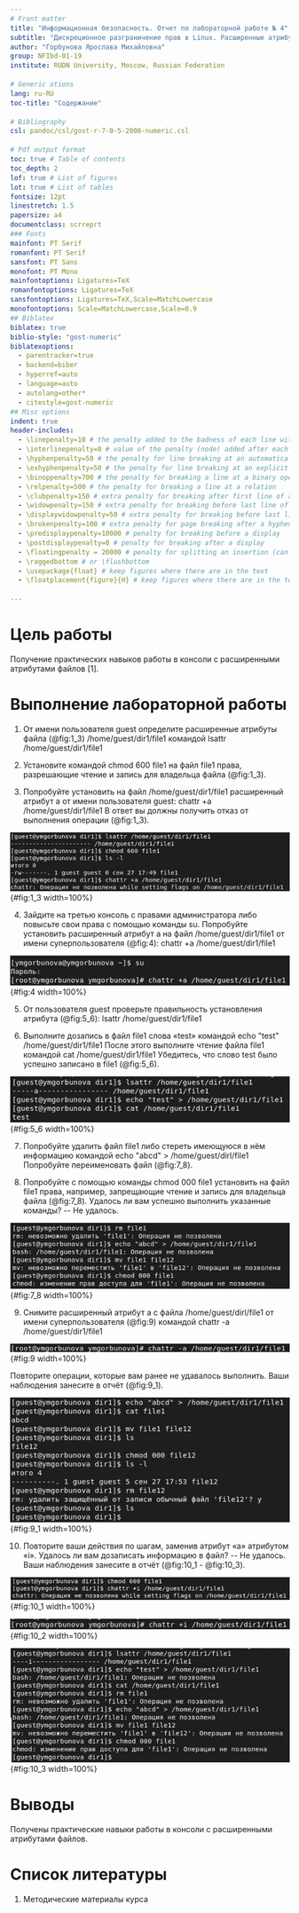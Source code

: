 ```yaml
---
# Front matter
title: "Информационная безопасность. Отчет по лабораторной работе № 4"
subtitle: "Дискреционное разграничение прав в Linux. Расширенные атрибуты"
author: "Горбунова Ярослава Михайловна"
group: NFIbd-01-19
institute: RUDN University, Moscow, Russian Federation

# Generic otions
lang: ru-RU
toc-title: "Содержание"

# Bibliography
csl: pandoc/csl/gost-r-7-0-5-2008-numeric.csl

# Pdf output format
toc: true # Table of contents
toc_depth: 2
lof: true # List of figures
lot: true # List of tables
fontsize: 12pt
linestretch: 1.5
papersize: a4
documentclass: scrreprt
### Fonts
mainfont: PT Serif
romanfont: PT Serif
sansfont: PT Sans
monofont: PT Mono
mainfontoptions: Ligatures=TeX
romanfontoptions: Ligatures=TeX
sansfontoptions: Ligatures=TeX,Scale=MatchLowercase
monofontoptions: Scale=MatchLowercase,Scale=0.9
## Biblatex
biblatex: true
biblio-style: "gost-numeric"
biblatexoptions:
  - parentracker=true
  - backend=biber
  - hyperref=auto
  - language=auto
  - autolang=other*
  - citestyle=gost-numeric
## Misc options
indent: true
header-includes:
  - \linepenalty=10 # the penalty added to the badness of each line within a paragraph (no associated penalty node) Increasing the value makes tex try to have fewer lines in the paragraph.
  - \interlinepenalty=0 # value of the penalty (node) added after each line of a paragraph.
  - \hyphenpenalty=50 # the penalty for line breaking at an automatically inserted hyphen
  - \exhyphenpenalty=50 # the penalty for line breaking at an explicit hyphen
  - \binoppenalty=700 # the penalty for breaking a line at a binary operator
  - \relpenalty=500 # the penalty for breaking a line at a relation
  - \clubpenalty=150 # extra penalty for breaking after first line of a paragraph
  - \widowpenalty=150 # extra penalty for breaking before last line of a paragraph
  - \displaywidowpenalty=50 # extra penalty for breaking before last line before a display math
  - \brokenpenalty=100 # extra penalty for page breaking after a hyphenated line
  - \predisplaypenalty=10000 # penalty for breaking before a display
  - \postdisplaypenalty=0 # penalty for breaking after a display
  - \floatingpenalty = 20000 # penalty for splitting an insertion (can only be split footnote in standard LaTeX)
  - \raggedbottom # or \flushbottom
  - \usepackage{float} # keep figures where there are in the text
  - \floatplacement{figure}{H} # keep figures where there are in the text

---
```


# Цель работы
Получение практических навыков работы в консоли с расширенными
атрибутами файлов [1].

# Выполнение лабораторной работы
1. От имени пользователя guest определите расширенные атрибуты файла (@fig:1_3)
/home/guest/dir1/file1 командой
lsattr /home/guest/dir1/file1

2. Установите командой
chmod 600 file1
на файл file1 права, разрешающие чтение и запись для владельца файла (@fig:1_3).

3. Попробуйте установить на файл /home/guest/dir1/file1 расширенный атрибут a от имени пользователя guest:
chattr +a /home/guest/dir1/file1
В ответ вы должны получить отказ от выполнения операции (@fig:1_3).

![Пункты 1-3](images/1_3.jpg){#fig:1_3 width=100%}

4. Зайдите на третью консоль с правами администратора либо повысьте
свои права с помощью команды su. Попробуйте установить расширенный атрибут a на файл /home/guest/dir1/file1 от имени суперпользователя (@fig:4):
chattr +a /home/guest/dir1/file1

![Пункт 4](images/4.jpg){#fig:4 width=100%}

5. От пользователя guest проверьте правильность установления атрибута (@fig:5_6):
lsattr /home/guest/dir1/file1

6. Выполните дозапись в файл file1 слова «test» командой
echo "test" /home/guest/dir1/file1
После этого выполните чтение файла file1 командой
cat /home/guest/dir1/file1
Убедитесь, что слово test было успешно записано в file1 (@fig:5_6).

![Пункты 5-6](images/5_6.jpg){#fig:5_6 width=100%}

7. Попробуйте удалить файл file1 либо стереть имеющуюся в нём информацию командой
echo "abcd" > /home/guest/dirl/file1
Попробуйте переименовать файл (@fig:7_8).

8. Попробуйте с помощью команды chmod 000 file1
установить на файл file1 права, например, запрещающие чтение и запись для владельца файла (@fig:7_8). Удалось ли вам успешно выполнить указанные команды? -- Не удалось.

![Пункты 7-8](images/7_8.jpg){#fig:7_8 width=100%}

9. Снимите расширенный атрибут a с файла /home/guest/dirl/file1 от
имени суперпользователя (@fig:9) командой
chattr -a /home/guest/dir1/file1

![Пункт 9](images/9.jpg){#fig:9 width=100%}

Повторите операции, которые вам ранее не удавалось выполнить. Ваши
наблюдения занесите в отчёт (@fig:9_1).

![Пункт 9. Повтор операций](images/9_1.jpg){#fig:9_1 width=100%}

10. Повторите ваши действия по шагам, заменив атрибут «a» атрибутом «i».
Удалось ли вам дозаписать информацию в файл? -- Не удалось. Ваши наблюдения занесите в отчёт (@fig:10_1 - @fig:10_3).

![Пункт 10. Повтор операций (1)](images/10_1.jpg){#fig:10_1 width=100%}

![Пункт 10. Добавление атрибута i](images/10_2.jpg){#fig:10_2 width=100%}

![Пункт 10. Повтор операций (2)](images/10_3.jpg){#fig:10_3 width=100%}

# Выводы
Получены практические навыки работы в консоли с расширенными атрибутами файлов.

# Список литературы
1. Методические материалы курса
